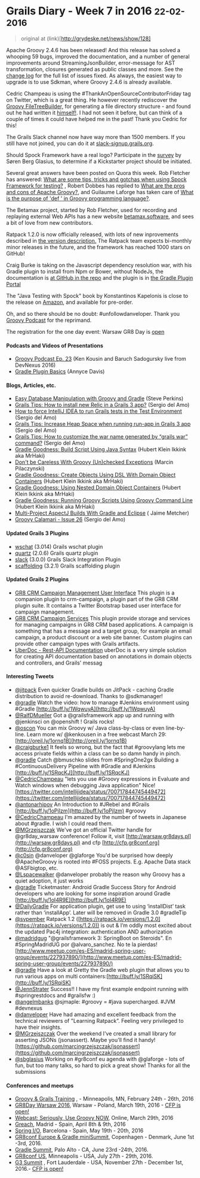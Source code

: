 
# Grails Diary - Week 7 in 2016 <small>22-02-2016</small>

> original at (link)[http://grydeske.net/news/show/128]

Apache Groovy 2.4.6 has been released! And this release has solved a whooping 59 bugs, improved the documentation, and a number of general improvements around StreamingJsonBuilder, error-message for AST transformation, closures generated as public classes and more. See the [change log](http://groovy-lang.org/changelogs/changelog-2.4.6.html) for the full list of issues fixed. As always, the easiest way to upgrade is to use Sdkman, where Groovy 2.4.6 is already available.

Cedric Champeau is using the #ThankAnOpenSourceContributorFriday tag on Twitter, which is a great thing. He however recently rediscover the [Groovy FileTreeBuilder,](http://groovy-lang.org/dsls.html#_filetreebuilder) for generating a file directory structure - and found out he had written it [himself!](https://twitter.com/CedricChampeau/status/700731350970736640). I had not seen it before, but can think of a couple of times it could have helped me in the past! Thank you Cedric for this!

The Grails Slack channel now have way more than 1500 members. If you still have not joined, you can do it at [slack-signup.grails.org](http://slack-signup.grails.org).

Should Spock Framework have a real logo? Participate in the [survey](http://goo.gl/forms/1UlVm2kBxZ) by Søren Berg Glasius, to determine if a Kickstarter project should be initiated.

Several great answers have been posted on Quora this week. Rob Fletcher has answered: [What are some tips, tricks and gotchas when using Spock Framework for testing?](https://www.quora.com/What-are-some-tips-tricks-and-gotchas-when-using-Spock-for-testing/answer/Rob-Fletcher?srid=hyqW&share=a35d9892) , Robert Dobbes has replied to [What are the pros and cons of Apache Groovy?](https://www.quora.com/What-are-the-pros-and-cons-of-Groovy/answer/Robert-Dobbes?srid=Ln3), and Guilaume Laforge has taken care of [What is the purpose of 'def ' in Groovy programming language?](https://www.quora.com/What-is-the-purpose-of-def-in-Groovy-programming-language/answer/Guillaume-Laforge?share=8b28b64b).

The Betamax project, started by Rob Fletcher, used for recording and replaying external Web APIs has a new website [betamax.software](http://betamax.software), and sees a bit of love from new contributors.

Ratpack 1.2.0 is now officially released, with lots of new inprovements described in [the version description.](https://ratpack.io/versions/1.2.0) The Ratpack team expects bi-monthly minor releases in the future, and the framework has reached 1000 stars on GitHub!

Craig Burke is taking on the Javascript dependency resolution war, with his Gradle plugin to install from Npm or Bower, without NodeJs, the documentation is [at GitHub in the repo](https://github.com/craigburke/client-dependencies-gradle) and the plugin is in [the Gradle Plugin Portal](https://plugins.gradle.org/plugin/com.craigburke.client-dependencies)

The "Java Testing with Spock" book by Konstantinos Kapelonis is close to the release on [Amazon](http://www.amazon.com/Java-Testing-Spock-Konstantinos-Kapelonis/dp/1617292532), and available for pre-order.

Oh, and so there should be no doubt: #unfollowdanveloper. Thank you [Groovy Podcast](https://www.youtube.com/watch?v=6VbPV2FRZUU) for the reprimand.

The registration for the one day event: Warsaw GR8 Day is [open](http://www.meetup.com/Warsaw-Groovy-User-Group/events/227938015/)

#### Podcasts and Videos of Presentations

*   [Groovy Podcast Ep. 23](https://www.youtube.com/watch?v=6VbPV2FRZUU) (Ken Kousin and Baruch Sadogursky live from DevNexus 2016)
*   [Gradle Plugin Basics](https://caster.io/episodes/gradle-plugin-basics/) (Annyce Davis)

#### Blogs, Articles, etc.

*   [Easy Database Manipulation with Groovy and Gradle](http://www.javacodegeeks.com/2016/02/easy-database-manipulation-groovy-gradle.html) (Steve Perkins)
*   [Grails Tips: How to install new Relic in a Grails 3 app?](http://sergiodelamo.es/grails-tips-how-to-install-new-relic-in-a-grails-3-app/) (Sergio del Amo)
*   [How to force IntelliJ IDEA to run Grails tests in the Test Environment](http://sergiodelamo.es/how-to-force-intellij-idea-to-run-grails-tests-in-the-test-environment/) (Sergio del Amo)
*   [Grails Tips: Increase Heap Space when running run-app in Grails 3 app](http://sergiodelamo.es/grails-tips-increase-heap-space-when-running-grails-run-app/) (Sergio del Amo)
*   [Grails Tips: How to customize the war name generated by “grails war” command?](http://sergiodelamo.es/grails-tips-how-to-customize-the-war-name-generated-by-grails-war-command/) (Sergio del Amo)
*   [Gradle Goodness: Build Script Using Java Syntax](http://mrhaki.blogspot.dk/2016/02/gradle-goodness-build-script-using-java.html) (Hubert Klein Ikkink aka MrHaki)
*   [Don't be Careless With Groovy (Un)checked Exceptions](https://dzone.com/articles/dont-be-careless-with-groovy-unchecked-exceptions) (Marcin Pilaczynski)
*   [Gradle Goodness: Create Objects Using DSL With Domain Object Containers](http://mrhaki.blogspot.dk/2016/02/gradle-goodness-create-objects-with-dsl.html) (Hubert Klein Ikkink aka MrHaki)
*   [Gradle Goodness: Using Nested Domain Object Containers](http://mrhaki.blogspot.dk/2016/02/gradle-goodness-using-nested-domain.html) (Hubert Klein Ikkink aka MrHaki)
*   [Gradle Goodness: Running Groovy Scripts Using Groovy Command Line](https://dzone.com/articles/gradle-goodness-running-groovy-scripts-using-groov) (Hubert Klein Ikkink aka MrHaki)
*   [Multi-Project AspectJ Builds With Gradle and Eclipse](https://dzone.com/articles/multi-project-aspectj-builds-with-gradle-and-eclip) ( Jaime Metcher)
*   [Groovy Calamari - Issue 26](http://groovycalamari.com/issues/26) (Sergio del Amo)

#### Updated Grails 3 Plugins

*   [wschat](https://bintray.com/vahid/maven/wschat/view) (3.014) Grails wschat plugin
*   [quartz](https://bintray.com/grails/plugins/quartz/view) (2.0.6) Grails quartz plugin
*   [slack](https://bintray.com/mathifonseca/grails-plugins/slack/view) (3.0.0) Grails Slack Integration Plugin
*   [scaffolding](https://bintray.com/grails/plugins/scaffolding/view) (3.2.1) Grails scaffolding plugin

#### Updated Grails 2 Plugins

*   [GR8 CRM Campaign Management User Interface](https://grails.org/plugin/crm-campaign-ui) This plugin is a companion plugin to crm-campaign, a plugin part of the GR8 CRM plugin suite. It contains a Twitter Bootstrap based user interface for campaign management.
*   [GR8 CRM Campaign Services](https://grails.org/plugin/crm-campaign) This plugin provide storage and services for managing campaigns in GR8 CRM based applications. A campaign is something that has a message and a target group, for example an email campaign, a product discount or a web site banner. Custom plugins can provide other campaign types with Grails artifacts.
*   [UberDoc - Rest-API Documentation](https://grails.org/plugin/uberdoc) uberDoc is a very simple solution for creating API documentation based on annotations in domain objects and controllers, and Grails' messag

#### Interesting Tweets

*   [@jitpack](https://twitter.com/jitpack/status/701729615409258497) Even quicker Gradle builds on JitPack - caching Gradle distribution to avoid re-download. Thanks to @sdkmanager!
*   [@gradle](https://twitter.com/gradle/status/701498158073958401) Watch the video: how to manage #Jenkins environment using #Gradle [http://buff.ly/1WqwuyA](http://buff.ly/1WqwuyA)
*   [@RalfDMueller](https://twitter.com/RalfDMueller/status/701485924048310274) Got a @grailsframework app up and running with @jenkinsci on @openshift ! Grails rocks!
*   [@oscon](https://twitter.com/oscon/status/701232522080948224) You can mix Groovy w/ Java class-by-class or even line-by-line. Learn more w/ @kenkousen in a free webcast March 29: [http://oreil.ly/1ornq1B](http://oreil.ly/1ornq1B)
*   [@craigburke1](https://twitter.com/craigburke1/status/700778167926128640) It feels so wrong, but the fact that #groovylang lets me access private fields within a class can be so damn handy in pinch.
*   [@gradle](https://twitter.com/gradle/status/700727238522753024) Catch @bmuschko slides from #SpringOne2gx Building a #ContinuousDelivery Pipeline with #Gradle and #Jenkins [http://buff.ly/1SRqcKJ](http://buff.ly/1SRqcKJ)
*   [@CedricChampeau](https://twitter.com/CedricChampeau/status/700718602345910272) "lets you use #Groovy expressions in Evaluate and Watch windows when debugging Java application" Nice! [https://twitter.com/intellijidea/status/700717844745449472](https://twitter.com/intellijidea/status/700717844745449472)
*   [@antonarhipov](https://twitter.com/antonarhipov/status/700698912223600640) An Introduction to #JRebel and #Grails [http://buff.ly/1oPjIzm](http://buff.ly/1oPjIzm) #groovy
*   [@CedricChampeau](https://twitter.com/CedricChampeau/status/700596098814124032) I'm amazed by the number of tweets in Japanese about #gradle. I wish I could read them.
*   [@MGrzejszczak](https://twitter.com/MGrzejszczak/status/700423647719268352) We've got an official Twitter handle for @gr8day_warsaw conference! Follow it, visit [http://warsaw.gr8days.pl](http://warsaw.gr8days.pl) and cfp [http://cfp.gr8conf.org](http://cfp.gr8conf.org)
*   [@c0sin](https://twitter.com/c0sin/status/700219163873316864) @danveloper @glaforge You'd be surprised how deeply @ApacheGroovy is rooted into #FOSS projects. E.g. Apache Data stack @ASFbigtop, etc.
*   [@Lspacewalker](https://twitter.com/Lspacewalker/status/700167712727818242) @danveloper probably the reason why Groovy has a quiet adoption, it just works
*   [@gradle](https://twitter.com/gradle/status/700002480680280067) Ticketmaster: Android Gradle Success Story for Android developers who are looking for some inspiration around Gradle [http://buff.ly/1oI4R9E](http://buff.ly/1oI4R9E)
*   [@DailyGradle](https://twitter.com/DailyGradle/status/699971614998265858) For application plugin, get use to using ‘installDist’ task rather than ‘installApp’. Later will be removed in Gradle 3.0 #gradleTip
*   [@svpember](https://twitter.com/svpember/status/699966993630367745) Ratpack 1.2 ([https://ratpack.io/versions/1.2.0](https://ratpack.io/versions/1.2.0)) is out & I’m oddly most excited about the updated Pac4j integration: authentication AND authorization
*   [@madridgug](https://twitter.com/madridgug/status/699903641851809792) "@grailsframework 3: SpringBoot on Steroids". En #SpringMadridUG por @alvaro_sanchez. No te la pierdas! [http://www.meetup.com/es-ES/madrid-spring-user-group/events/227937890/](http://www.meetup.com/es-ES/madrid-spring-user-group/events/227937890/)
*   [@gradle](https://twitter.com/gradle/status/701451886076030979) Have a look at Gretty the Gradle web plugin that allows you to run various apps on multi containers:[http://buff.ly/1SRqiSK](http://buff.ly/1SRqiSK)
*   [@JennStrater](https://twitter.com/JennStrater/status/699831899003478017) Success!! I have my first example endpoint running with #springrestdocs and #grailsfw :)
*   [@angelmbanks](https://twitter.com/angelmbanks/status/699626031360188417) @sjmaple: #groovy = #java supercharged. #JVM #devnexus
*   [@danveloper](https://twitter.com/danveloper/status/699443178634665984) Have had amazing and excellent feedback from the technical reviewers of "Learning Ratpack”. Feeling very privileged to have their insights.
*   [@MGrzejszczak](https://twitter.com/MGrzejszczak/status/699272294644842496) Over the weekend I've created a small library for asserting JSONs (jsonassert). Maybe you'll find it handy! [https://github.com/marcingrzejszczak/jsonassert](https://github.com/marcingrzejszczak/jsonassert)
*   [@sbglasius](https://twitter.com/sbglasius/status/699191060669599744) Working on #gr8conf eu agenda with @glaforge - lots of fun, but too many talks, so hard to pick a great show! Thanks for all the submissions

#### Conferences and meetups

*   [Groovy & Grails Training](https://objectpartners.com/training/groovyandgrails/) , - Minneapolis, MN, February 24th - 26th, 2016
*   [GR8Day Warsaw 2016](http://www.meetup.com/Warsaw-Groovy-User-Group/events/227938015/), Warsaw - Poland, March 19th, 2016 - [CFP is open!](http://cfp.gr8conf.org/login/auth)
*   [Webcast: Seriously, Use Groovy NOW](http://www.oreilly.com/pub/e/3648?cmp=tw-prog-webcast-info-webcast_cmjrs), Online, March 29th, 2016
*   [Greach](http://greachconf.com/), Madrid - Spain, April 8th & 9th, 2016
*   [Spring I/O](http://www.springio.net/), Barcelona - Spain, May 19th - 20th, 2016
*   [GR8conf Europe & Gradle miniSummit](http://gr8conf.eu/), Copenhagen - Denmark, June 1st -3rd, 2016.
*   [Gradle Summit](http://gradlesummit.com), Palo Alto - CA, June 23rd -24th, 2016.
*   [GR8conf US](http://gr8conf.us/), Minneapolis - USA, July 27th - 29th, 2016.
*   [G3 Summit](https://g3summit.com) , Fort Lauderdale - USA, November 27th - December 1st, 2016.- [CFP is open!](https://g3summit.com/home/speaker_request)
